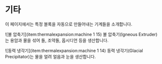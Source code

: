 # 기타

이 페이지에서는 특정 블록을 자동으로 만들어내는 기계들을 소개합니다.

![불 압축기](item:thermalexpansion:machine 1 15)
불 압축기(Igneous Extruder)는 용암과 물을 섞어 돌, 조약돌, 옵시디언 등을 생산합니다.

![동력 냉각기](item:thermalexpansion:machine 1 14)
동력 냉각기(Glacial Precipitator)는 물을 얼려 얼음과 눈을 생산합니다.
